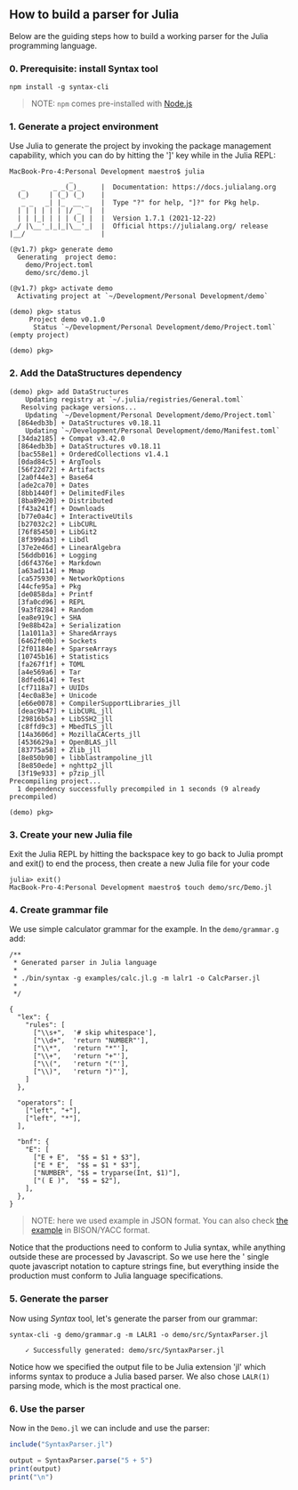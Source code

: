 ## How to build a parser for Julia

Below are the guiding steps how to build a working parser for the Julia programming language.

### 0. Prerequisite: install Syntax tool

```
npm install -g syntax-cli
```

> NOTE: `npm` comes pre-installed with [Node.js](https://nodejs.org/en/)

### 1. Generate a project environment

Use Julia to generate the project by invoking the package management capability, which you can do by hitting the ']' key while in the Julia REPL:

```
MacBook-Pro-4:Personal Development maestro$ julia
               _
   _       _ _(_)_     |  Documentation: https://docs.julialang.org
  (_)     | (_) (_)    |
   _ _   _| |_  __ _   |  Type "?" for help, "]?" for Pkg help.
  | | | | | | |/ _` |  |
  | | |_| | | | (_| |  |  Version 1.7.1 (2021-12-22)
 _/ |\__'_|_|_|\__'_|  |  Official https://julialang.org/ release
|__/                   |

(@v1.7) pkg> generate demo
  Generating  project demo:
    demo/Project.toml
    demo/src/demo.jl

(@v1.7) pkg> activate demo
  Activating project at `~/Development/Personal Development/demo`

(demo) pkg> status
     Project demo v0.1.0
      Status `~/Development/Personal Development/demo/Project.toml` (empty project)

(demo) pkg> 
```

### 2. Add the DataStructures dependency

```
(demo) pkg> add DataStructures
    Updating registry at `~/.julia/registries/General.toml`
   Resolving package versions...
    Updating `~/Development/Personal Development/demo/Project.toml`
  [864edb3b] + DataStructures v0.18.11
    Updating `~/Development/Personal Development/demo/Manifest.toml`
  [34da2185] + Compat v3.42.0
  [864edb3b] + DataStructures v0.18.11
  [bac558e1] + OrderedCollections v1.4.1
  [0dad84c5] + ArgTools
  [56f22d72] + Artifacts
  [2a0f44e3] + Base64
  [ade2ca70] + Dates
  [8bb1440f] + DelimitedFiles
  [8ba89e20] + Distributed
  [f43a241f] + Downloads
  [b77e0a4c] + InteractiveUtils
  [b27032c2] + LibCURL
  [76f85450] + LibGit2
  [8f399da3] + Libdl
  [37e2e46d] + LinearAlgebra
  [56ddb016] + Logging
  [d6f4376e] + Markdown
  [a63ad114] + Mmap
  [ca575930] + NetworkOptions
  [44cfe95a] + Pkg
  [de0858da] + Printf
  [3fa0cd96] + REPL
  [9a3f8284] + Random
  [ea8e919c] + SHA
  [9e88b42a] + Serialization
  [1a1011a3] + SharedArrays
  [6462fe0b] + Sockets
  [2f01184e] + SparseArrays
  [10745b16] + Statistics
  [fa267f1f] + TOML
  [a4e569a6] + Tar
  [8dfed614] + Test
  [cf7118a7] + UUIDs
  [4ec0a83e] + Unicode
  [e66e0078] + CompilerSupportLibraries_jll
  [deac9b47] + LibCURL_jll
  [29816b5a] + LibSSH2_jll
  [c8ffd9c3] + MbedTLS_jll
  [14a3606d] + MozillaCACerts_jll
  [4536629a] + OpenBLAS_jll
  [83775a58] + Zlib_jll
  [8e850b90] + libblastrampoline_jll
  [8e850ede] + nghttp2_jll
  [3f19e933] + p7zip_jll
Precompiling project...
  1 dependency successfully precompiled in 1 seconds (9 already precompiled)

(demo) pkg> 
```

### 3. Create your new Julia file

Exit the Julia REPL by hitting the backspace key to go back to Julia prompt and exit() to end the process, then create a new Julia file for your code

```
julia> exit()
MacBook-Pro-4:Personal Development maestro$ touch demo/src/Demo.jl
```

### 4. Create grammar file

We use simple calculator grammar for the example. In the `demo/grammar.g` add:

```
/**
 * Generated parser in Julia language
 *
 * ./bin/syntax -g examples/calc.jl.g -m lalr1 -o CalcParser.jl
 *
 */

{
  "lex": {
    "rules": [
      ["\\s+",  '# skip whitespace'],
      ["\\d+",  'return "NUMBER"'],
      ["\\*",   'return "*"'],
      ["\\+",   'return "+"'],
      ["\\(",   'return "("'],
      ["\\)",   'return ")"'],
    ]
  },

  "operators": [
    ["left", "+"],
    ["left", "*"],
  ],

  "bnf": {
    "E": [
      ["E + E",  "$$ = $1 + $3"],
      ["E * E",  "$$ = $1 * $3"],
      ["NUMBER", "$$ = tryparse(Int, $1)"],
      ["( E )",  "$$ = $2"],
    ],
  },
}
```

> NOTE: here we used example in JSON format. You can also check [the example](https://github.com/DmitrySoshnikov/syntax/blob/master/examples/letter.jl.bnf) in BISON/YACC format.

Notice that the productions need to conform to Julia syntax, while anything outside these are processed by Javascript. So we use here the ' single quote javascript notation to capture strings fine, but everything inside the production must conform to Julia language specifications.

### 5. Generate the parser

Now using _Syntax_ tool, let's generate the parser from our grammar:

```
syntax-cli -g demo/grammar.g -m LALR1 -o demo/src/SyntaxParser.jl

    ✓ Successfully generated: demo/src/SyntaxParser.jl
```

Notice how we specified the output file to be Julia extension 'jl' which informs syntax to produce a Julia based parser. We also chose `LALR(1)` parsing mode, which is the most practical one.

### 6. Use the parser

Now in the `Demo.jl` we can include and use the parser:


```julia
include("SyntaxParser.jl")

output = SyntaxParser.parse("5 + 5")
print(output)
print("\n")
```
